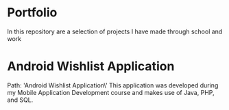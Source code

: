 # Portfolio

In this repository are a selection of projects I have made through school and work

# Android Wishlist Application
Path: 'Android Wishlist Application\\'
This application was developed during my Mobile Application Development course and makes use of Java, PHP, and SQL. 

